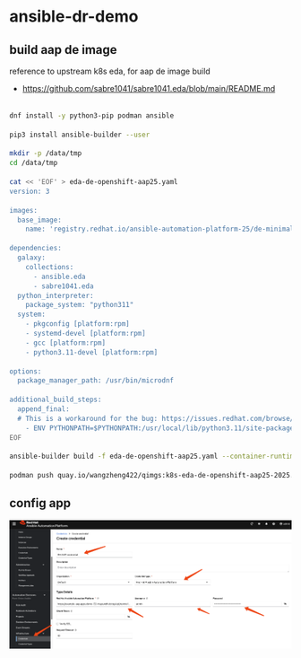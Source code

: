 # ansible-dr-demo

## build aap de image

reference to upstream k8s eda, for aap de image build 
- https://github.com/sabre1041/sabre1041.eda/blob/main/README.md

```bash

dnf install -y python3-pip podman ansible

pip3 install ansible-builder --user

mkdir -p /data/tmp
cd /data/tmp

cat << 'EOF' > eda-de-openshift-aap25.yaml
version: 3

images:
  base_image:
    name: 'registry.redhat.io/ansible-automation-platform-25/de-minimal-rhel8:latest'

dependencies:
  galaxy:
    collections:
      - ansible.eda
      - sabre1041.eda
  python_interpreter:
    package_system: "python311"
  system:
    - pkgconfig [platform:rpm]
    - systemd-devel [platform:rpm]
    - gcc [platform:rpm]
    - python3.11-devel [platform:rpm]

options:
  package_manager_path: /usr/bin/microdnf

additional_build_steps:
  append_final:
  # This is a workaround for the bug: https://issues.redhat.com/browse/AAP-32856
    - ENV PYTHONPATH=$PYTHONPATH:/usr/local/lib/python3.11/site-packages:/usr/local/lib64/python3.11/site-packages
EOF

ansible-builder build -f eda-de-openshift-aap25.yaml --container-runtime podman -v3 --squash all --prune-images -t quay.io/wangzheng422/qimgs:k8s-eda-de-openshift-aap25-2025.08.11

podman push quay.io/wangzheng422/qimgs:k8s-eda-de-openshift-aap25-2025.08.11


```

## config app

<img src="imgs/README.md/2025-08-12-11-40-26.png" width="1024">

